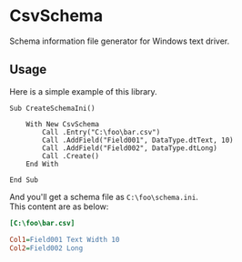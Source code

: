 # CsvSchema

Schema information file generator for Windows text driver.

## Usage

Here is a simple example of this library.  

```VBS
Sub CreateSchemaIni()

    With New CsvSchema
        Call .Entry("C:\foo\bar.csv")
        Call .AddField("Field001", DataType.dtText, 10)
        Call .AddField("Field002", DataType.dtLong)
        Call .Create()
    End With

End Sub
```

And you'll get a schema file as `C:\foo\schema.ini`.  
This content are as below: 

```INI
[C:\foo\bar.csv]

Col1=Field001 Text Width 10
Col2=Field002 Long
```
